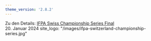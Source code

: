 ```yaml
---
theme_version: '2.8.2'
---
```

Zu den Details: 
[IFPA Swiss Championship Series Final](https://www.ifpapinball.com/tournaments/view.php?t=65521#)  
20. Januar 2024
site_logo: "/images/ifpa-switzerland-championship-series.jpg"